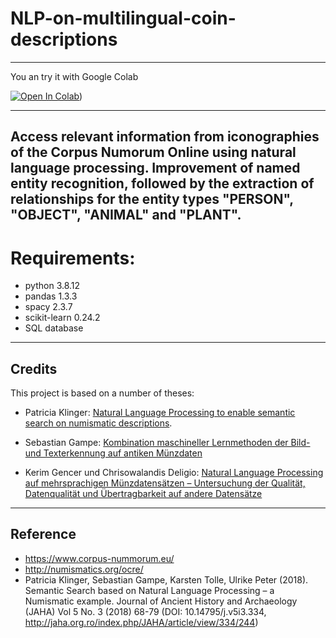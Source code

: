 # NLP-on-multilingual-coin-descriptions
-----------
You an try it with Google Colab

[![Open In Colab](https://colab.research.google.com/assets/colab-badge.svg)](https://colab.research.google.com/github/Frankfurt-BigDataLab/NLP-on-multilingual-coin-datasets/blob/main/NLP_Test.ipynb))

-----------
Access relevant information from iconographies of the Corpus Numorum Online using natural language processing. Improvement of named entity recognition, followed by the extraction of relationships for the entity types "PERSON", "OBJECT", "ANIMAL" and "PLANT".
-----------
# Requirements:

- python          3.8.12
- pandas          1.3.3 
- spacy           2.3.7 
- scikit-learn       0.24.2
- SQL database

-----------
## Credits
This project is based on a number of theses:
- Patricia Klinger: [Natural Language Processing to enable semantic search on numismatic descriptions](http://www.bigdata.uni-frankfurt.de/wp-content/uploads/2021/11/Bachelorthesis-Patricia-Klinger-final-version.pdf).

- Sebastian Gampe: [Kombination maschineller Lernmethoden der Bild- und Texterkennung auf antiken Münzdaten ](http://www.bigdata.uni-frankfurt.de/wp-content/uploads/2021/11/Arbeit_Sebastian_finale_Fassung_28_03_19-1.pdf) 

- Kerim Gencer und Chrisowalandis Deligio: [Natural Language Processing auf mehrsprachigen Münzdatensätzen – Untersuchung der Qualität, Datenqualität und Übertragbarkeit auf andere Datensätze](http://www.bigdata.uni-frankfurt.de/wp-content/uploads/2021/11/Masterthesis_Deligio_Gencer_DBISOnline.pdf)

-----------
## Reference
- https://www.corpus-nummorum.eu/
- http://numismatics.org/ocre/
- Patricia Klinger, Sebastian Gampe, Karsten Tolle, Ulrike Peter (2018). Semantic Search based on Natural Language Processing – a Numismatic example. Journal of Ancient History and Archaeology (JAHA) Vol 5 No. 3 (2018) 68-79 (DOI: 10.14795/j.v5i3.334, http://jaha.org.ro/index.php/JAHA/article/view/334/244)
